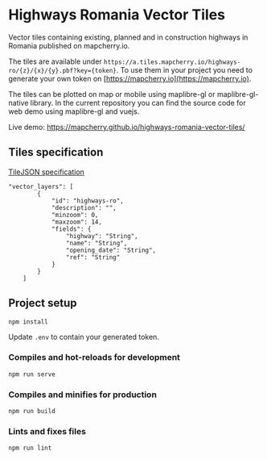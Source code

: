 # Highways Romania Vector Tiles

Vector tiles containing existing, planned and in construction highways in Romania published on mapcherry.io.

The tiles are available under `https://a.tiles.mapcherry.io/highways-ro/{z}/{x}/{y}.pbf?key={token}`. To use them in your project you need to generate your own token on [https://mapcherry.io](https://mapcherry.io).

The tiles can be plotted on map or mobile using maplibre-gl or maplibre-gl-native library. In the current repository you can find the source code for web demo using maplibre-gl and vuejs. 

Live demo: https://mapcherry.github.io/highways-romania-vector-tiles/

## Tiles specification

[TileJSON specification](./tilejson.json)
```
"vector_layers": [
        {
            "id": "highways-ro",
            "description": "",
            "minzoom": 0,
            "maxzoom": 14,
            "fields": {
                "highway": "String",
                "name": "String",
                "opening_date": "String",
                "ref": "String"
            }
        }
    ]
```


## Project setup

```
npm install
```

Update `.env` to contain your generated token. 

### Compiles and hot-reloads for development
```
npm run serve
```

### Compiles and minifies for production
```
npm run build
```

### Lints and fixes files
```
npm run lint
```

